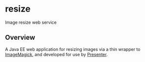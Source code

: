 # resize
Image resize web service

## Overview
A Java EE web application for resizing images via a thin wrapper to [ImageMagick](https://imagemagick.org/), and developed for use by [Presenter](https://github.com/JeffersonLab/presenter).
